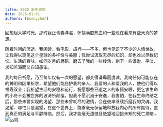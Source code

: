 ```yaml
---
title: 2025 新年感想
date: 2025-01-01
authors: [bunnychen]
---
```

回想起大学时光，那时我正青春洋溢，怀揣满腔热血和一些现在看来有些天真的梦想。

<!-- more -->

随着时间的流逝，我阅读，看电影，旅行——不多，但也见识了不少的人情世故，让我得以窥见这个星球的多样性与美丽；我尝试汲取无尽的知识，却也难以尽数记忆。生活的百味，如同岁月的磨砺，磨去了我的一些棱角，剩下一些谦逊、平淡、求知若渴而又自知愚笨。

我的每日祈愿，乃至每年仅有一次的愿望，都变得谦卑而虔诚。我向任何可能存在的神明和因果祈求，希望他们能庇护我的亲人、我爱的人和爱我的人，使他们得以福寿双全；我祈望生活的安稳和前行，祝愿那些已逝之人的永恒安眠，更乞求生命的小舟不会被世界的波涛所颠覆。但我不愿沉溺于安逸，我害怕，在我生命终结之后，那些未曾实现的渴望、那些未曾耗尽的激情，会在彼岸继续折磨我的灵魂。我渴望、哪怕只是渴望，在这个世界上，能够毫无保留地释放我内心的所有期待，直到真正的满足与平静降临，然后，我才能毫无遗憾且绝望地迎接未知的死亡黑暗…
![远眺](image/2025NewYear/远眺.png)